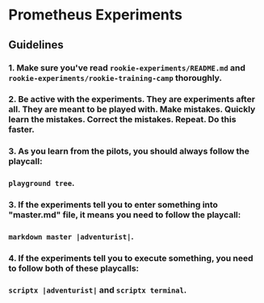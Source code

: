 # **Prometheus Experiments**

## **Guidelines**

### 1. Make sure you've read `rookie-experiments/README.md` and `rookie-experiments/rookie-training-camp` thoroughly. 

### 2. Be active with the experiments. They are experiments after all. They are meant to be played with. Make mistakes. Quickly learn the mistakes. Correct the mistakes. Repeat. Do this faster. 

### 3. As you learn from the pilots, you should always follow the playcall: 

### `playground tree`. 

### 3. If the experiments tell you to enter something into **"master.md"** file, it means you need to follow the playcall:

### `markdown master |adventurist|`.

### 4. If the experiments tell you to execute something, you need to follow both of these playcalls: 

### `scriptx |adventurist|` and `scriptx terminal`.